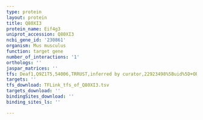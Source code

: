 ```yaml
---
type: protein
layout: protein
title: Q80XI3
protein_name: Eif4g3
uniprot_accession: Q80XI3
ncbi_gene_id: '230861'
organism: Mus musculus
function: target gene
number_of_interactions: '1'
orthologs: ''
jaspar_matrices: ''
tfs: Deaf1,Q9Z1T5,54006,TRRUST,inferred by curator,22923498%5Buid%5D+OR+29087512%5Buid%5D,Yes
targets: ''
tfs_download: TFLink_tfs_of_Q80XI3.tsv
targets_download: ''
bindingSites_download: ''
binding_sites_ls: ''

---
```


